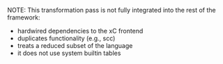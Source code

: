 NOTE: This transformation pass is not fully integrated into the rest
of the framework:

 - hardwired dependencies to the xC frontend
 - duplicates functionality (e.g., scc) 
 - treats a reduced subset of the language
 - it does not use system builtin tables
